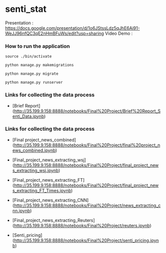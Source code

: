 # senti_stat

Presentation : https://docs.google.com/presentation/d/1o6JStssLdz5qJhE6Ai91-WeJJ96nfQC3qE2nHmBFuWs/edit?usp=sharing
Video Demo : 

### How to run the application
`source ./bin/activate`

`python manage.py makemigrations`

`python manage.py migrate`

`python manage.py runserver`


### Links for collecting the data process

* [Brief Report]
(http://35.199.9.158:8888/notebooks/Final%20Project/Brief%20Report_Senti_Data.ipynb)

### Links for collecting the data process

* [Final project_news_combined]
(http://35.199.9.158:8888/notebooks/Final%20Project/final%20project_news_combined.ipynb)

* [Final_project_news_extracting_wsj]
(http://35.199.9.158:8888/notebooks/Final%20Project/final_project_news_extracting_wsj.ipynb)

* [Final_project_news_extracting_FT]
(http://35.199.9.158:8888/notebooks/Final%20Project/final_project_news_extracting_FT_Times.ipynb)

* [Final_project_news_extracting_CNN]
(http://35.199.9.158:8888/notebooks/Final%20Project/news_extracting_cnn.ipynb)

* [Final_project_news_extracting_Reuters]
(http://35.199.9.158:8888/notebooks/Final%20Project/reuters.ipynb)

* [Senti_pricing]
(http://35.199.9.158:8888/notebooks/Final%20Project/senti_pricing.ipynb)
